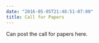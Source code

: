 ```yaml
---
date: "2016-05-05T21:48:51-07:00"
title: Call for Papers
---
```


Can post the call for papers here. 
